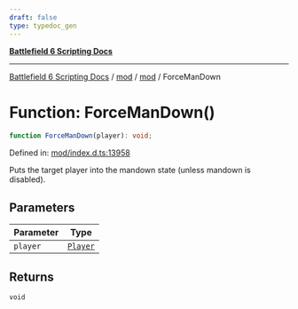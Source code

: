 ```yaml
---
draft: false
type: typedoc_gen
---
```


[**Battlefield 6 Scripting Docs**](../../../_index.md)

***

[Battlefield 6 Scripting Docs](../../../_index.md) / [mod](../../_index.md) / [mod](../_index.md) / ForceManDown

# Function: ForceManDown()

```ts
function ForceManDown(player): void;
```

Defined in: [mod/index.d.ts:13958](https://github.com/battlefield-portal-community/portal-docs/blob/ff09b2690670f74de7e97198022e5a97ff1161ff/generators/santiago/mod/index.d.ts#L13958)

Puts the target player into the mandown state (unless mandown is disabled).

## Parameters

| Parameter | Type |
| ------ | ------ |
| `player` | [`Player`](../Player/_index.md) |

## Returns

`void`
